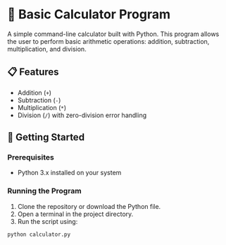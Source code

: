 # 🧮 Basic Calculator Program

A simple command-line calculator built with Python. This program allows the user to perform basic arithmetic operations: addition, subtraction, multiplication, and division.

## 📋 Features

- Addition (`+`)
- Subtraction (`-`)
- Multiplication (`*`)
- Division (`/`) with zero-division error handling

## 🚀 Getting Started

### Prerequisites

- Python 3.x installed on your system

### Running the Program

1. Clone the repository or download the Python file.
2. Open a terminal in the project directory.
3. Run the script using:

```bash
python calculator.py
